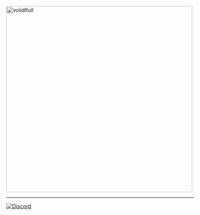 <img src="https://github.com/user-attachments/assets/3483a538-ec3f-41fa-b4b5-ed56c08ce067" alt="voiidlfull" width="500"/>

---------

[![Discord](https://img.shields.io/discord/1184575618541686794?color=blueviolet&logo=discord&style=for-the-badge "Join to Voiid Studios' Discord Server")](https://discord.gg/vNJbmKQTxv)
